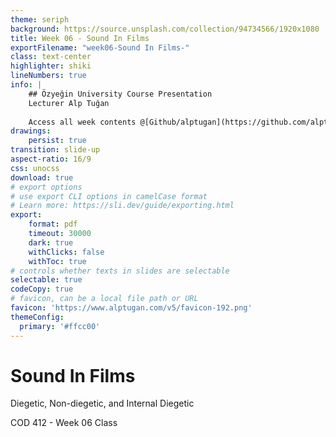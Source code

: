```yaml
---
theme: seriph
background: https://source.unsplash.com/collection/94734566/1920x1080
title: Week 06 - Sound In Films
exportFilename: "week06-Sound In Films-"
class: text-center
highlighter: shiki
lineNumbers: true
info: |
    ## Özyeğin University Course Presentation
    Lecturer Alp Tuğan
    
    Access all week contents @[Github/alptugan](https://github.com/alptugan/Slidev_Presentations)
drawings:
    persist: true
transition: slide-up
aspect-ratio: 16/9
css: unocss
download: true
# export options
# use export CLI options in camelCase format
# Learn more: https://sli.dev/guide/exporting.html
export:
    format: pdf
    timeout: 30000
    dark: true
    withClicks: false
    withToc: true
# controls whether texts in slides are selectable
selectable: true
codeCopy: true
# favicon, can be a local file path or URL
favicon: 'https://www.alptugan.com/v5/favicon-192.png'
themeConfig:
  primary: '#ffcc00'
---
```


# Sound In Films

Diegetic, Non-diegetic, and Internal Diegetic

<div class="pt-12">
  <span @click="$slidev.nav.next" class="px-2 p-1 rounded cursor-pointer" hover="bg-white bg-opacity-10">
    COD 412 - Week 06 Class <carbon:arrow-right class="inline"/>
  </span>
</div>
  <a href="https://github.com/alptugan/Slidev_Presentations" target="_blank" alt="GitHub" class="abs-br m-6 text-xl slidev-icon-btn opacity-50 !border-none !hover:text-white">
  <carbon-logo-github />
</a>